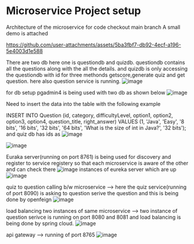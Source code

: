 # Microservice Project setup
Architecture of the microservice for code checkout main branch
A small demo is attached

https://github.com/user-attachments/assets/5ba3fbf7-db92-4ecf-a196-5e4003d1e588

There are two db here one is questiondb and quizdb. questiondb contains all the questions along with the all the details. and quizdb is only accessing the questiondb with id for three methonds getscore,generate quiz and get question. here also question service is running.
![image](https://github.com/user-attachments/assets/08fd22ea-515d-4839-8351-4f201ccfd420)

for db setup pgadmin4 is being used with two db as shown below
![image](https://github.com/user-attachments/assets/88a21d23-a4bc-4566-ab9d-4f683491dcf4)

Need to insert the data into the table with the following example

INSERT INTO Question (id, category, difficultyLevel, option1, option2, option3, option4, question_title, right_answer) VALUES (1, 'Java', 'Easy', '8 bits', '16 bits', '32 bits', '64 bits', 'What is the size of int in Java?', '32 bits');
and 
quiz db has ids as
![image](https://github.com/user-attachments/assets/a727185f-f394-48f9-8a1d-147a01c1e76c)




![image](https://github.com/user-attachments/assets/76128b99-b650-4436-ba05-8be3b861bc0b)

Euraka server(running on port 8761) is being used for discovery and register to service registery so that each microservice is aware of the other and can check there
![image](https://github.com/user-attachments/assets/4cb1ee0f-d38e-4c80-8b25-6d4d6eb52343)
instances of eureka server which are up
![image](https://github.com/user-attachments/assets/3301e5a5-f324-49da-a809-67cf136ffad6)


quiz to question calling b/w microservice --> here the quiz service(running of port 8090) is asking to question serive the question and this is being done by openfeign 
![image](https://github.com/user-attachments/assets/a1fce603-88dc-4211-8723-db62de29e343)

load balancing two instances of same microservice --> two instance of question serivce is running on port 8080 and 8081 and load balancing is being done by spring cloud.
![image](https://github.com/user-attachments/assets/0b5bf1d4-a2ad-4c75-9b41-2c5b7aafc34f)


api gateway --> running of port 8765
![image](https://github.com/user-attachments/assets/d8c2f069-4b84-47e1-a42a-e2d721583bfd)


